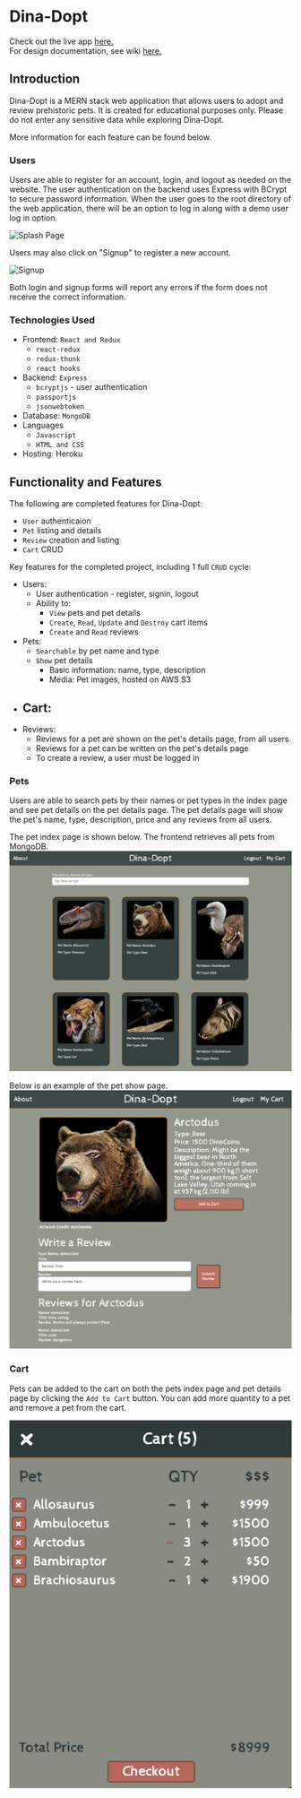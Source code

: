 # Dina-Dopt
Check out the live app [here.](https://dina-dopt.herokuapp.com/) \
For design documentation, see wiki [here.](https://github.com/vh71886/dina-dopt/wiki)

## Introduction
Dina-Dopt is a MERN stack web application that allows users to adopt and review prehistoric pets. It is created for educational purposes only. Please do not enter any sensitive data while exploring Dina-Dopt.

More information for each feature can be found below.

### Users
Users are able to register for an account, login, and logout as needed on the website. The user authentication on the backend uses Express with BCrypt to secure password information. When the user goes to the root directory of the web application, there will be an option to log in along with a demo user log in option.

![Splash Page](./frontend/src/assets/images/dina-dopt-splash.png)

Users may also click on "Signup" to register a new account.

![Signup](./frontend/src/assets/images/dina-dopt-signup.png)

Both login and signup forms will report any errors if the form does not receive the correct information.

### Technologies Used
* Frontend: `React and Redux`
    - `react-redux`
    - `redux-thunk`
    - `react hooks`
* Backend: `Express`
    - `bcryptjs` - user authentication
    - `passportjs`
    - `jsonwebtoken`
* Database: `MongoDB`
* Languages
    - `Javascript`
    - `HTML and CSS`
* Hosting: Heroku

## Functionality and Features
The following are completed features for Dina-Dopt:
* `User` authenticaion
* `Pet` listing and details
* `Review` creation and listing
* `Cart` CRUD

Key features for the completed project, including 1 full `CRUD` cycle: 
* Users:
    - User authentication - register, signin, logout
    - Ability to:
        - `View` pets and pet details
        - `Create`, `Read`, `Update` and `Destroy` cart items
        - `Create` and `Read` reviews
* Pets:
    - `Searchable` by pet name and type
    - `Show` pet details
        - Basic information: name, type, description
        - Media: Pet images, hosted on AWS S3
* Cart:
    - 
* Reviews:
    - Reviews for a pet are shown on the pet's details page, from all users
    - Reviews for a pet can be written on the pet's details page
    - To create a review, a user must be logged in

### Pets
Users are able to search pets by their names or pet types in the index page and see pet details on the pet details page. The pet details page will show the pet's name, type, description, price and any reviews from all users.

The pet index page is shown below. The frontend retrieves all pets from MongoDB.
![Pet Index](./frontend/src/assets/images/dina-dopt-index.png)

Below is an example of the pet show page. 
![Pet Details](./frontend/src/assets/images/dina-dopt-pet-details.png)

### Cart
Pets can be added to the cart on both the pets index page and pet details page by clicking the `Add to Cart` button. You can add more quantity to a pet and
remove a pet from the cart.

![Cart](./frontend/src/assets/images/cart-feature.png)